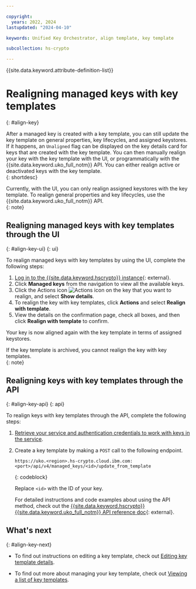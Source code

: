 ```yaml
---

copyright:
  years: 2022, 2024
lastupdated: "2024-04-10"

keywords: Unified Key Orchestrator, align template, key template

subcollection: hs-crypto

---
```


{{site.data.keyword.attribute-definition-list}}



# Realigning managed keys with key templates
{: #align-key}

After a managed key is created with a key template, you can still update the key template on general properties, key lifecycles, and assigned keystores. If it happens, an `Unaligned` flag can be displayed on the key details card for keys that are created with the key template. You can then manually realign your key with the key template with the UI, or programmatically with the {{site.data.keyword.uko_full_notm}} API. You can either realign active or deactivated keys with the key template.  
{: shortdesc}
  
Currently, with the UI, you can only realign assigned keystores with the key template. To realign general properties and key lifecycles, use the {{site.data.keyword.uko_full_notm}} API.  
{: note}


## Realigning managed keys with key templates through the UI
{: #align-key-ui}
{: ui}

To realign managed keys with key templates by using the UI, complete the following steps:

1. [Log in to the {{site.data.keyword.hscrypto}} instance](https://cloud.ibm.com/login){: external}.
2. Click **Managed keys** from the navigation to view all the available keys. 
3. Click the Actions icon ![Actions icon](../icons/action-menu-icon.svg "Actions") on the key that you want to realign, and select **Show details**.
4. To realign the key with key templates, click **Actions** and select **Realign with template**.
5. View the details on the confirmation page, check all boxes, and then click **Realign with template** to confirm.

Your key is now aligned again with the key template in terms of assigned keystores. 

If the key template is archived, you cannot realign the key with key templates.  
{: note}

## Realigning keys with key templates through the API
{: #align-key-api}
{: api}

To realign keys with key templates through the API, complete the following steps:

1. [Retrieve your service and authentication credentials to work with keys in the service](/docs/hs-crypto?topic=hs-crypto-set-up-uko-api).
   
2. Create a key template by making a `POST` call to the following endpoint.
    
    ```
    https://uko.<region>.hs-crypto.cloud.ibm.com:<port>/api/v4/managed_keys/<id>/update_from_template
    ```
    {: codeblock}

    Replace `<id>` with the ID of your key.

    For detailed instructions and code examples about using the API method, check out the [{{site.data.keyword.hscrypto}} {{site.data.keyword.uko_full_notm}} API reference doc](/apidocs/uko#update-managed-key-from-template){: external}.


## What's next
{: #align-key-next}

- To find out instructions on editing a key template, check out [Editing key template details](/docs/hs-crypto?topic=hs-crypto-edit-template&interface=ui).

- To find out more about managing your key template, check out [Viewing a list of key templates](/docs/hs-crypto?topic=hs-crypto-view-key-template&interface=ui).


